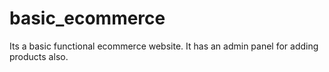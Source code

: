 # basic_ecommerce
Its a basic functional ecommerce website. It has an admin panel for adding products also.

